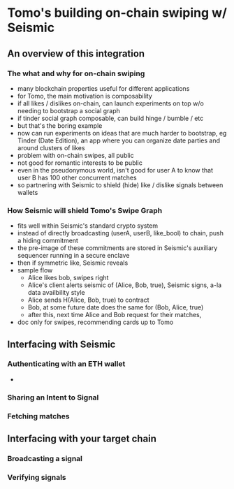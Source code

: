 # Tomo's building on-chain swiping w/ Seismic

## An overview of this integration
### The what and why for on-chain swiping
- many blockchain properties useful for different applications
- for Tomo, the main motivation is composability
- if all likes / dislikes on-chain, can launch experiments on top w/o
  needing to bootstrap a social graph
- if tinder social graph composable, can build hinge / bumble / etc
- but that's the boring example
- now can run experiments on ideas that are much harder to bootstrap, eg
  Tinder (Date Edition), an app where you can organize date parties and around
  clusters of likes
- problem with on-chain swipes, all public
- not good for romantic interests to be public 
- even in the pseudonymous world, isn't good for user A to know that user B has
  100 other concurrent matches
- so partnering with Seismic to shield (hide) like / dislike signals between
  wallets

### How Seismic will shield Tomo's Swipe Graph
- fits well within Seismic's standard crypto system
- instead of directly broadcasting (userA, userB, like_bool) to chain, push a
  hiding commitment
- the pre-image of these commitments are stored in Seismic's auxiliary sequencer
  running in a secure enclave
- then if symmetric like, Seismic reveals
- sample flow
  - Alice likes bob, swipes right
  - Alice's client alerts seismic of (Alice, Bob, true), Seismic signs, a-la
    data availbility style
  - Alice sends H(Alice, Bob, true) to contract
  - Bob, at some future date does the same for (Bob, Alice, true)
  - after this, next time Alice and Bob request for their matches, 
- doc only for swipes, recommending cards up to Tomo

## Interfacing with Seismic
### Authenticating with an ETH wallet
- 

### Sharing an Intent to Signal
### Fetching matches

## Interfacing with your target chain
### Broadcasting a signal
### Verifying signals
